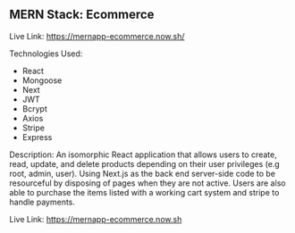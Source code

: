 ## MERN Stack: Ecommerce

Live Link: https://mernapp-ecommerce.now.sh/

Technologies Used:
- React
- Mongoose
- Next
- JWT
- Bcrypt
- Axios
- Stripe
- Express

Description: 
An isomorphic React application that allows users to create, read, update, and delete products depending on their user privileges (e.g root, admin, user). Using Next.js as the back end server-side code to be resourceful by disposing of pages when they are not active. Users are also able to purchase the items listed with a working cart system and stripe to handle payments.




Live Link: https://mernapp-ecommerce.now.sh
